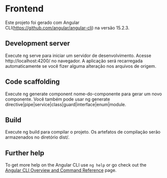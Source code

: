 # Frontend

Este projeto foi gerado com Angular CLI(https://github.com/angular/angular-cli) na versão 15.2.3.

## Development server

Execute ng serve para iniciar um servidor de desenvolvimento. Acesse http://localhost:4200/ no navegador. A aplicação será recarregada automaticamente se você fizer alguma alteração nos arquivos de origem.

## Code scaffolding

Execute ng generate component nome-do-componente para gerar um novo componente. Você também pode usar ng generate directive|pipe|service|class|guard|interface|enum|module.

## Build

Execute ng build para compilar o projeto. Os artefatos de compilação serão armazenados no diretório dist/.

## Further help

To get more help on the Angular CLI use `ng help` or go check out the [Angular CLI Overview and Command Reference](https://angular.io/cli) page.
